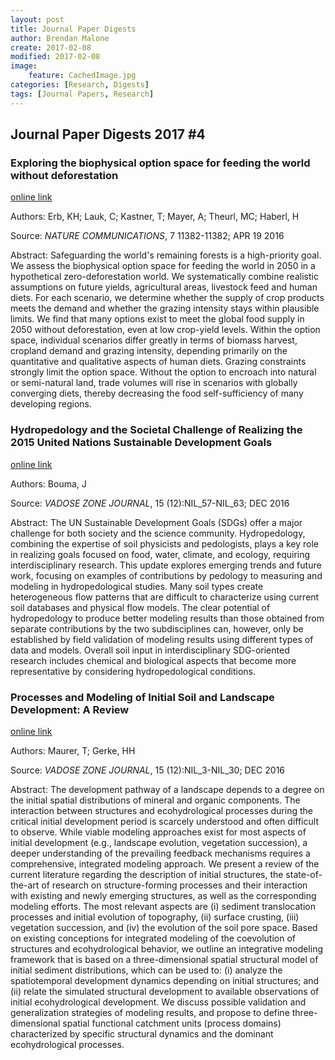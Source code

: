 ```yaml
---
layout: post
title: Journal Paper Digests
author: Brendan Malone
create: 2017-02-08
modified: 2017-02-08
image:
    feature: CachedImage.jpg
categories: [Research, Digests]
tags: [Journal Papers, Research]
---
```


## Journal Paper Digests 2017 #4

<!--more-->


### Exploring the biophysical option space for feeding the world without deforestation

[online link](http://www.nature.com/articles/ncomms11382)

Authors:
Erb, KH; Lauk, C; Kastner, T; Mayer, A; Theurl, MC; Haberl, H

Source:
*NATURE COMMUNICATIONS*, 7 11382-11382; APR 19 2016 

Abstract:
Safeguarding the world's remaining forests is a high-priority goal. We
assess the biophysical option space for feeding the world in 2050 in a
hypothetical zero-deforestation world. We systematically combine
realistic assumptions on future yields, agricultural areas, livestock
feed and human diets. For each scenario, we determine whether the supply
of crop products meets the demand and whether the grazing intensity
stays within plausible limits. We find that many options exist to meet
the global food supply in 2050 without deforestation, even at low
crop-yield levels. Within the option space, individual scenarios differ
greatly in terms of biomass harvest, cropland demand and grazing
intensity, depending primarily on the quantitative and qualitative
aspects of human diets. Grazing constraints strongly limit the option
space. Without the option to encroach into natural or semi-natural land,
trade volumes will rise in scenarios with globally converging diets,
thereby decreasing the food self-sufficiency of many developing regions.



### Hydropedology and the Societal Challenge of Realizing the 2015 United Nations Sustainable Development Goals

[online link](http://vzj.geoscienceworld.org/content/15/12/vzj2016.09.0080)

Authors:
Bouma, J

Source:
*VADOSE ZONE JOURNAL*, 15 (12):NIL_57-NIL_63; DEC 2016 

Abstract:
The UN Sustainable Development Goals (SDGs) offer a major challenge for
both society and the science community. Hydropedology, combining the
expertise of soil physicists and pedologists, plays a key role in
realizing goals focused on food, water, climate, and ecology, requiring
interdisciplinary research. This update explores emerging trends and
future work, focusing on examples of contributions by pedology to
measuring and modeling in hydropedological studies. Many soil types
create heterogeneous flow patterns that are difficult to characterize
using current soil databases and physical flow models. The clear
potential of hydropedology to produce better modeling results than those
obtained from separate contributions by the two subdisciplines can,
however, only be established by field validation of modeling results
using different types of data and models. Overall soil input in
interdisciplinary SDG-oriented research includes chemical and biological
aspects that become more representative by considering hydropedological
conditions.



### Processes and Modeling of Initial Soil and Landscape Development: A Review

[online link](http://vzj.geoscienceworld.org/content/15/12/vzj2016.05.0048)

Authors:
Maurer, T; Gerke, HH

Source:
*VADOSE ZONE JOURNAL*, 15 (12):NIL_3-NIL_30; DEC 2016 

Abstract:
The development pathway of a landscape depends to a degree on the
initial spatial distributions of mineral and organic components. The
interaction between structures and ecohydrological processes during the
critical initial development period is scarcely understood and often
difficult to observe. While viable modeling approaches exist for most
aspects of initial development (e.g., landscape evolution, vegetation
succession), a deeper understanding of the prevailing feedback
mechanisms requires a comprehensive, integrated modeling approach. We
present a review of the current literature regarding the description of
initial structures, the state-of-the-art of research on
structure-forming processes and their interaction with existing and
newly emerging structures, as well as the corresponding modeling
efforts. The most relevant aspects are (i) sediment translocation
processes and initial evolution of topography, (ii) surface crusting,
(iii) vegetation succession, and (iv) the evolution of the soil pore
space. Based on existing conceptions for integrated modeling of the
coevolution of structures and ecohydrological behavior, we outline an
integrative modeling framework that is based on a three-dimensional
spatial structural model of initial sediment distributions, which can be
used to: (i) analyze the spatiotemporal development dynamics depending
on initial structures; and (ii) relate the simulated structural
development to available observations of initial ecohydrological
development. We discuss possible validation and generalization
strategies of modeling results, and propose to define three-dimensional
spatial functional catchment units (process domains) characterized by
specific structural dynamics and the dominant ecohydrological processes.






